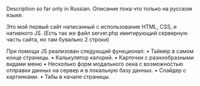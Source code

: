 Description so far only in Russian.
Описание пока что только на русском языке.

Это мой первый сайт написанный с использование HTML, CSS, и нативного JS.
(Есть так же файл server.php имитирующий серверную часть сайта, но там бувально 2 строки)

При помощи JS реализован следующий функционал:
• Таймер в самом конце страницы.
• Калькулятор калорий.
• Карточки с разнообразными видами меню
• Несколько форм модального окна с возможностью отправки
данных на сервер и в локальную базу данных.
• Слайдер с картинками.
• Табы в начале страницы.
